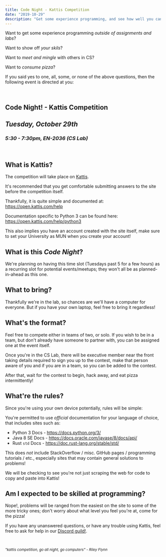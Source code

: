 ```yaml
---
title: Code Night - Kattis Competition
date: "2019-10-29"
description: "Get some experience programming, and see how well you can do!"
---
```


Want to get some experience programming _outside of assignments and labs_?

Want to show off _your skils_?

Want to _meet and mingle_ with others in CS?

Want to _consume pizza_?

If you said yes to one, all, some, or none of the above questions, then the following event is directed at you:

<br>

## Code Night! - Kattis Competition

## _Tuesday, October 29th_

### _5:30 - 7:30pm, EN-2036 (CS Lab)_

<br>

## What is Kattis?

The competition will take place on [Kattis](https://open.kattis.com).

It's recommended that you get comfortable submitting answers to the site before the competition itself.

Thankfully, it is quite simple and documented at: https://open.kattis.com/help

Documentation specific to Python 3 can be found here: https://open.kattis.com/help/python3

This also implies you have an account created with the site itself, make sure to set your University as MUN when you create your account!

## What is this _Code Night_?

We're planning on having this time slot (Tuesdays past 5 for a few hours) as a recurring slot for potential events/meetups; they won't all be as planned-in-ahead as this one.

## What to bring?

Thankfully we're in the lab, so chances are we'll have a computer for everyone.  But if you have your own laptop, feel free to bring it regardless!

## What's the format?

Feel free to compete either in teams of two, or solo.  If you wish to be in a team, but don't already have someone to partner with, you can be assigned one at the event itself.

Once you're in the CS Lab, there will be executive member near the front taking details required to sign you up to the contest, make that person aware of you and if you are in a team, so you can be added to the contest.

After that, wait for the contest to begin, hack away, and eat pizza intermittently!

## What're the rules?

Since you're using your own device potentially, rules will be simple:

You're permitted to use _official_ documentation for your language of choice, that includes sites such as:

- Python 3 Docs - https://docs.python.org/3/
- Java 8 SE Docs - https://docs.oracle.com/javase/8/docs/api/
- Rust `std` Docs - https://doc.rust-lang.org/stable/std/

This does _not_ include StackOverflow / misc. GitHub pages / programming tutorials / etc., especially sites that may contain general solutions to problems!

We will be checking to see you're not just scraping the web for code to copy and paste into Kattis!

## Am I expected to be skilled at programming?

Nope!, problems will be ranged from the easiest on the site to some of the more tricky ones; don't worry about what level you feel you're at, come for the pizza!

If you have any unanswered questions, or have any trouble using Kattis, feel free to ask for help in our [Discord guild!](https://discord.muncompsci.ca).

<br>

<sup><i>"kattis competition, go all night, go computers" - Riley Flynn</i></sup>
